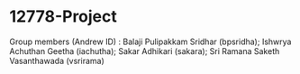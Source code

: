 # 12778-Project
Group members (Andrew ID) : Balaji Pulipakkam Sridhar (bpsridha); Ishwrya Achuthan Geetha (iachutha); Sakar Adhikari (sakara); Sri Ramana Saketh Vasanthawada (vsrirama)

